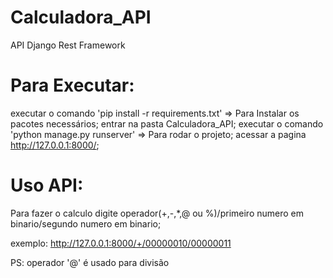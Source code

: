 # Calculadora_API
API Django Rest Framework

# Para Executar:

executar o comando 'pip install -r requirements.txt' => Para Instalar os pacotes necessários;
entrar na pasta Calculadora_API;
executar o comando 'python manage.py runserver' => Para rodar o projeto;
acessar a pagina http://127.0.0.1:8000/;

# Uso API:

Para fazer o calculo digite operador(+,-,*,@ ou %)/primeiro numero em binario/segundo numero em binario;

exemplo: http://127.0.0.1:8000/+/00000010/00000011

PS: operador '@' é usado para divisão
